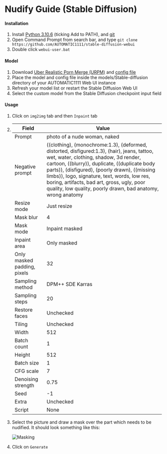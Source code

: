 # Nudify Guide (Stable Diffusion)

#### Installation <a href="#installation" id="installation"></a>

1. Install [Python 3.10.6](https://www.python.org/ftp/python/3.10.6/python-3.10.6-amd64.exe) (ticking Add to PATH), and [git](https://github.com/git-for-windows/git/releases/download/v2.39.2.windows.1/Git-2.39.2-64-bit.exe)
2. Open Command Prompt from search bar, and type `git clone https://github.com/AUTOMATIC1111/stable-diffusion-webui`
3. Double click `webui-user.bat`

#### Model <a href="#model" id="model"></a>

1. Download [Uber Realistic Porn Merge (URPM)](https://civitai.com/api/download/models/15670) and [config file](https://civitai.com/api/download/models/15670?type=Config)
2. Place the model and config file inside the models/Stable-diffusion directory of your AUTOMATIC1111 Web UI instance
3. Refresh your model list or restart the Stable Diffusion Web UI
4. Select the custom model from the Stable Diffusion checkpoint input field

#### Usage <a href="#usage" id="usage"></a>

1. Click on `img2img` tab and then `Inpaint` tab
2. | Field                       | Value                                                                                                                                                                                                                                                                                                                                                                                                |
   | --------------------------- | ---------------------------------------------------------------------------------------------------------------------------------------------------------------------------------------------------------------------------------------------------------------------------------------------------------------------------------------------------------------------------------------------------- |
   | Prompt                      | photo of a nude woman, naked                                                                                                                                                                                                                                                                                                                                                                         |
   | Negative prompt             | ((clothing), (monochrome:1.3), (deformed, distorted, disfigured:1.3), (hair), jeans, tattoo, wet, water, clothing, shadow, 3d render, cartoon, ((blurry)), duplicate, ((duplicate body parts)), (disfigured), (poorly drawn), ((missing limbs)), logo, signature, text, words, low res, boring, artifacts, bad art, gross, ugly, poor quality, low quality, poorly drawn, bad anatomy, wrong anatomy |
   | Resize mode                 | Just resize                                                                                                                                                                                                                                                                                                                                                                                          |
   | Mask blur                   | 4                                                                                                                                                                                                                                                                                                                                                                                                    |
   | Mask mode                   | Inpaint masked                                                                                                                                                                                                                                                                                                                                                                                       |
   | Inpaint area                | Only masked                                                                                                                                                                                                                                                                                                                                                                                          |
   | Only masked padding, pixels | 32                                                                                                                                                                                                                                                                                                                                                                                                   |
   | Sampling method             | DPM++ SDE Karras                                                                                                                                                                                                                                                                                                                                                                                     |
   | Sampling steps              | 20                                                                                                                                                                                                                                                                                                                                                                                                   |
   | Restore faces               | Unchecked                                                                                                                                                                                                                                                                                                                                                                                            |
   | Tiling                      | Unchecked                                                                                                                                                                                                                                                                                                                                                                                            |
   | Width                       | 512                                                                                                                                                                                                                                                                                                                                                                                                  |
   | Batch count                 | 1                                                                                                                                                                                                                                                                                                                                                                                                    |
   | Height                      | 512                                                                                                                                                                                                                                                                                                                                                                                                  |
   | Batch size                  | 1                                                                                                                                                                                                                                                                                                                                                                                                    |
   | CFG scale                   | 7                                                                                                                                                                                                                                                                                                                                                                                                    |
   | Denoising strength          | 0.75                                                                                                                                                                                                                                                                                                                                                                                                 |
   | Seed                        | -1                                                                                                                                                                                                                                                                                                                                                                                                   |
   | Extra                       | Unchecked                                                                                                                                                                                                                                                                                                                                                                                            |
   | Script                      | None                                                                                                                                                                                                                                                                                                                                                                                                 |
3.  Select the picture and draw a mask over the part which needs to be nudified. It should look something like this:

    ![Masking](https://i.ibb.co/gRtWn2T/Screenshot-2023-04-27-154705.png)
4. Click on `Generate`
